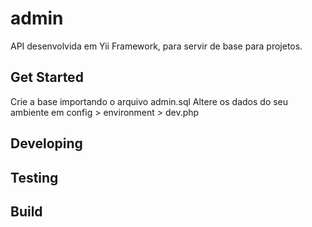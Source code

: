 # admin
API desenvolvida em Yii Framework, para servir de base para projetos.

## Get Started
Crie a base importando o arquivo admin.sql
Altere os dados do seu ambiente em config > environment > dev.php

## Developing

## Testing

## Build
